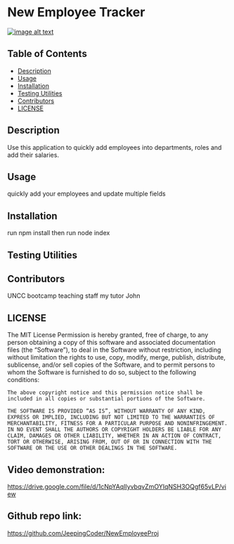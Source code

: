   # New Employee Tracker
  [![image alt text](https://img.shields.io/badge/License-MIT-yellow.svg)](https://opensource.org/license/mit)

## Table of Contents
- [Description](#description)
- [Usage](#usage)
- [Installation](#installation)
- [Testing Utilities](#testing-utilities)
- [Contributors](#contributors)
- [LICENSE](#license)




## Description <a id="description"></a>
Use this application to quickly add employees into departments, roles and add their salaries.

## Usage <a id="usage"></a>
quickly add your employees and update multiple fields

## Installation <a id="installation"></a>
run npm install then run node index 

## Testing Utilities <a id="testing-utilities"></a>


## Contributors <a id="contributors"></a>
UNCC bootcamp teaching staff my tutor John

## LICENSE <a id="license"></a>
The MIT License
Permission is hereby granted, free of charge, to any person obtaining a copy of this software and associated documentation files (the “Software”), to deal in the Software without restriction, including without limitation the rights to use, copy, modify, merge, publish, distribute, sublicense, and/or sell copies of the Software, and to permit persons to whom the Software is furnished to do so, subject to the following conditions:

    The above copyright notice and this permission notice shall be included in all copies or substantial portions of the Software.
    
    THE SOFTWARE IS PROVIDED “AS IS”, WITHOUT WARRANTY OF ANY KIND, EXPRESS OR IMPLIED, INCLUDING BUT NOT LIMITED TO THE WARRANTIES OF MERCHANTABILITY, FITNESS FOR A PARTICULAR PURPOSE AND NONINFRINGEMENT. IN NO EVENT SHALL THE AUTHORS OR COPYRIGHT HOLDERS BE LIABLE FOR ANY CLAIM, DAMAGES OR OTHER LIABILITY, WHETHER IN AN ACTION OF CONTRACT, TORT OR OTHERWISE, ARISING FROM, OUT OF OR IN CONNECTION WITH THE SOFTWARE OR THE USE OR OTHER DEALINGS IN THE SOFTWARE.
  

 ## Video demonstration:
 https://drive.google.com/file/d/1cNpYAqIlyvbqvZmOYIqNSH3OQgf65vLP/view

 ## Github repo link:
 https://github.com/JeepingCoder/NewEmployeeProj
 

